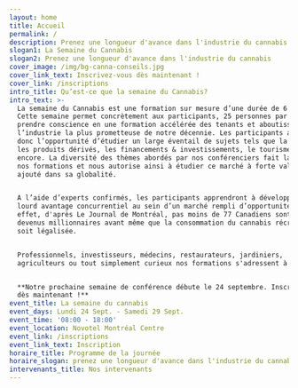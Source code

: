```yaml
---
layout: home
title: Accueil
permalink: /
description: Prenez une longueur d'avance dans l'industrie du cannabis
slogan1: La Semaine du Cannabis
slogan2: Prenez une longueur d'avance dans l'industrie du cannabis
cover_image: /img/bg-canna-conseils.jpg
cover_link_text: Inscrivez-vous dès maintenant !
cover_link: /inscriptions
intro_title: Qu’est-ce que la semaine du Cannabis?
intro_text: >-
  La semaine du Cannabis est une formation sur mesure d’une durée de 6 jours.
  Cette semaine permet concrètement aux participants, 25 personnes par jour, de
  prendre conscience en une formation accélérée des tenants et aboutissants de
  l’industrie la plus prometteuse de notre décennie. Les participants auront
  donc l’opportunité d’étudier un large éventail de sujets tels que la culture,
  les produits dérivés, les financements & investissements, le tourisme et plus
  encore. La diversité des thèmes abordés par nos conférenciers fait la force de
  nos formations et nous autorise ainsi à étudier ce marché à forte valeur
  ajouté dans sa globalité.


  A l’aide d’experts confirmés, les participants apprendront à développer un
  lourd avantage concurrentiel au sein d’un marché rempli d’opportunités. En
  effet, d'après Le Journal de Montréal, pas moins de 77 Canadiens sont déjà
  devenus millionnaires avant même que la consommation du cannabis récréatif
  soit légalisée.


  Professionnels, investisseurs, médecins, restaurateurs, jardiniers,
  agriculteurs ou tout simplement curieux nos formations s'adressent à vous !


  **Notre prochaine semaine de conférence débute le 24 septembre. Inscrivez-vous
  dès maintenant !**
event_title: La semaine du cannabis
event_days: Lundi 24 Sept. - Samedi 29 Sept.
event_time: '08:00 - 18:00'
event_location: Novotel Montréal Centre
event_link: /inscriptions
event_link_text: Inscription
horaire_title: Programme de la journée
horaire_slogan: prenez une longueur d'avance dans l'industrie du cannabis
intervenants_title: Nos intervenants
---
```



